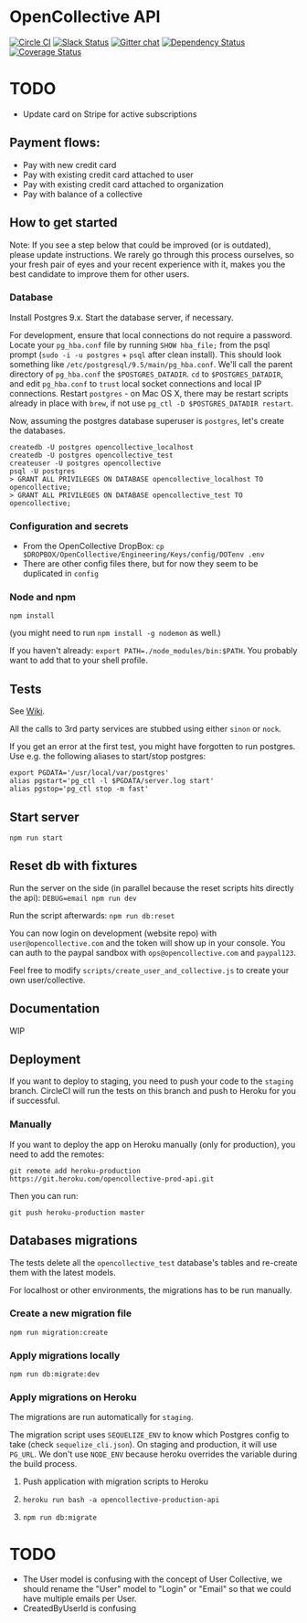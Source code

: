 # OpenCollective API

[![Circle CI](https://circleci.com/gh/OpenCollective/opencollective-api/tree/master.svg?style=shield)](https://circleci.com/gh/OpenCollective/opencollective-api/tree/master)
[![Slack Status](https://slack.opencollective.com/badge.svg)](https://slack.opencollective.com)
[![Gitter chat](https://badges.gitter.im/OpenCollective/OpenCollective.svg)](https://gitter.im/OpenCollective/OpenCollective)
[![Dependency Status](https://david-dm.org/opencollective/opencollective-api.svg)](https://david-dm.org/opencollective/opencollective-api)
[![Coverage Status](https://coveralls.io/repos/github/OpenCollective/opencollective-api/badge.svg)](https://coveralls.io/github/OpenCollective/opencollective-api)

# TODO

- Update card on Stripe for active subscriptions

## Payment flows:
- Pay with new credit card
- Pay with existing credit card attached to user
- Pay with existing credit card attached to organization
- Pay with balance of a collective


## How to get started

Note: If you see a step below that could be improved (or is outdated), please update instructions. We rarely go through this process ourselves, so your fresh pair of eyes and your recent experience with it, makes you the best candidate to improve them for other users.

### Database
Install Postgres 9.x. Start the database server, if necessary.

For development, ensure that local connections do not require a password. Locate your `pg_hba.conf` file by running `SHOW hba_file;` from the psql prompt (`sudo -i -u postgres` + `psql` after clean install). This should look something like `/etc/postgresql/9.5/main/pg_hba.conf`. We'll call the parent directory of `pg_hba.conf` the `$POSTGRES_DATADIR`. `cd` to `$POSTGRES_DATADIR`, and edit `pg_hba.conf` to `trust` local socket connections and local IP connections. Restart `postgres` - on Mac OS X, there may be restart scripts already in place with `brew`, if not use `pg_ctl -D $POSTGRES_DATADIR restart`.

Now, assuming the postgres database superuser is `postgres`, let's create the databases.
```
createdb -U postgres opencollective_localhost
createdb -U postgres opencollective_test
createuser -U postgres opencollective
psql -U postgres
> GRANT ALL PRIVILEGES ON DATABASE opencollective_localhost TO opencollective;
> GRANT ALL PRIVILEGES ON DATABASE opencollective_test TO opencollective;
```

### Configuration and secrets
- From the OpenCollective DropBox: `cp $DROPBOX/OpenCollective/Engineering/Keys/config/DOTenv .env`
- There are other config files there, but for now they seem to be duplicated in `config`

### Node and npm

`npm install`

(you might need to run `npm install -g nodemon` as well.)

If you haven't already: `export PATH=./node_modules/bin:$PATH`. You probably want to add
that to your shell profile.


## Tests

See [Wiki](https://github.com/OpenCollective/OpenCollective/wiki/Software-testing).

All the calls to 3rd party services are stubbed using either `sinon` or `nock`.

If you get an error at the first test, you might have forgotten to run postgres. Use e.g. the following aliases to start/stop postgres:
```
export PGDATA='/usr/local/var/postgres'
alias pgstart='pg_ctl -l $PGDATA/server.log start'
alias pgstop='pg_ctl stop -m fast'
```

## Start server
`npm run start`

## Reset db with fixtures

Run the server on the side (in parallel because the reset scripts hits directly the api):
`DEBUG=email npm run dev`

Run the script afterwards:
`npm run db:reset`

You can now login on development (website repo) with `user@opencollective.com` and the token will show up in your console.
You can auth to the paypal sandbox with `ops@opencollective.com` and `paypal123`.

Feel free to modify `scripts/create_user_and_collective.js` to create your own user/collective.

## Documentation
WIP

## Deployment

If you want to deploy to staging, you need to push your code to the `staging` branch. CircleCI will run the tests on this branch and push to Heroku for you if successful.

### Manually

If you want to deploy the app on Heroku manually (only for production), you need to add the remotes:

```
git remote add heroku-production https://git.heroku.com/opencollective-prod-api.git
```

Then you can run:

```
git push heroku-production master
```

## Databases migrations

The tests delete all the `opencollective_test` database's tables and re-create them with the latest models.

For localhost or other environments, the migrations has to be run manually.

### Create a new migration file

`npm run migration:create`

### Apply migrations locally

`npm run db:migrate:dev`

### Apply migrations on Heroku

The migrations are run automatically for `staging`.

The migration script uses `SEQUELIZE_ENV` to know which Postgres config to take (check `sequelize_cli.json`). On staging and production, it will use `PG_URL`. We don't use `NODE_ENV` because heroku overrides the variable during the build process.

1) Push application with migration scripts to Heroku

2) `heroku run bash -a opencollective-production-api`

3) `npm run db:migrate`

# TODO

- The User model is confusing with the concept of User Collective, we should rename the "User" model to "Login" or "Email" so that we could have multiple emails per User.
- CreatedByUserId is confusing
